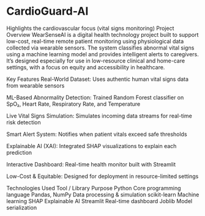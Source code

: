 # CardioGuard-AI
Highlights the cardiovascular focus (vital signs monitoring)
Project Overview
WearSenseAI is a digital health technology project built to support low-cost, real-time remote patient monitoring using physiological data collected via wearable sensors. The system classifies abnormal vital signs using a machine learning model and provides intelligent alerts to caregivers. It’s designed especially for use in low-resource clinical and home-care settings, with a focus on equity and accessibility in healthcare.

Key Features
Real-World Dataset: Uses authentic human vital signs data from wearable sensors

ML-Based Abnormality Detection: Trained Random Forest classifier on SpO₂, Heart Rate, Respiratory Rate, and Temperature

Live Vital Signs Simulation: Simulates incoming data streams for real-time risk detection

Smart Alert System: Notifies when patient vitals exceed safe thresholds

Explainable AI (XAI): Integrated SHAP visualizations to explain each prediction

Interactive Dashboard: Real-time health monitor built with Streamlit

Low-Cost & Equitable: Designed for deployment in resource-limited settings

Technologies Used
Tool / Library	Purpose
Python	Core programming language
Pandas, NumPy	Data processing & simulation
scikit-learn	Machine learning
SHAP	Explainable AI
Streamlit	Real-time dashboard
Joblib	Model serialization
